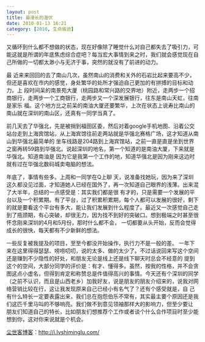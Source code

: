 ```yaml
---
layout: post
title: 最漫长的潜伏
date: 2010-01-13 16:21
category: [2010, 生命痕迹]
---
```

又循环到什么都不想做的状态，现在好像除了睡觉什么对自己都失去了吸引力，可能这就是所谓的年底焦虑综合症吧？每当宏大事情到来之时，我们就会感觉现在自己所做的一切都太渺小与无济于事，突然的就没有了前进的动力。

最 近来来回回的去了南山几次，虽然南山的消费和关外的石岩比起来要高不少，但还是喜欢在市内的感觉，身处繁华的处所才强迫自己更加的有拼搏的目标和动力。上 段时间呆的南景苑大厦（桃园路和常兴路的交界地）附近，走两步一个招商银行，走两步一个工商银行，走两步又一个深发展银行，往东是南山天虹，往南是家乐 福。这个地方比之前呆的南油大厦还要繁华，上次在状态上说寿比南山的南山就在深圳的南山区，还真有一同学当真了。

前几天去了华强北，先是被捎到福田区委，然后对着google手机地图、沿着公交站台走到上海宾馆站，从上海宾馆往前走两站就是华强北赛格广场，这才知道从南山到华强北最简单的 坐车线路是204路到上海宾馆站，之前一直是直是坐到世界之窗再转59路到华强北。说起深圳的地名，第一个知道的是南油大厦，下来就是华强北。知道南油是 因为它是我第一个工作的地，知道华强北是因为刚来这边时就有过在华强北数码城卖电脑的想法。

年底了，事情有些多。上周和一同学在Q上聊 天，说准备找她玩，因为来了深圳这久都没见过面，才知道她人已经在国外了，再一次知道自己眼界的浅薄。出来混了大半年，总结的一点感受是：其实我们都是很 有才的，只是需要一个发展的平台以及一个积累期。有了平台，过了积累积累期，每个人都可以发展的很好，剩下的就是要看这个平台有多大，能让我们发展到什么程度了。最近又一次感觉自己走到了瓶颈期，有心突破，却很无力，因为找不到好的突破口。想到极端之时甚至很怀念刚来深圳的4月和5月份，那时什么都不会， 一切都要从头开始，反而会觉得成长的很快，每天都有不少新鲜的想法。

一些反复被我提及的项目，至至今都没开始操作，执行力不是一般的差。 一年下来在这里得得瑟瑟、唠唠叨叨，说的太多、做的太少了。不过话说回来写这个空间还是赚到不少隐性的好处，和朋友无论是线上还是线下聊天时总会不经意的 提到这个的空间，大部分同学的评价是：有才、懂得多。虽然，按我的性格，并不会贪图这点小虚名，但得到肯定和称赞总是件值得高兴的事情。今天还有个深圳的同学（之前不认识，而且是山西老乡）加我好友，说是朋友的朋友介绍来的，说我对网络营销比较在行，这让我发现原来自己已经小有名气了？还有个感受就是，自 己有什么特长一定要表露出来，我们总在抱怨伯乐不常有，其实最主要个原因还是我们这匹千里马叫的不够响亮。我们做不到意见领袖那样大的影响力，但至少要让 朋友们知道自己的特长，比如朋友们想推荐个工作或者谈个什么合作项目时至少能想到你，这对你来说就是个机会。

<a href="http://i.lvshiminglu.com/">尘世客博客</a>：<a href="http://i.lvshiminglu.com/">http://i.lvshiminglu.com/</a>

